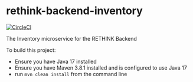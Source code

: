 # rethink-backend-inventory

[![CircleCI](https://circleci.com/gh/mariah-zm/rethink-backend-inventory.svg?style=svg&circle-token=6a7914405cf0b7e71bd3c1bf66ecfe30d6580549)](https://app.circleci.com/pipelines/github/mariah-zm/rethink-backend-inventory)

The Inventory microservice for the RETHINK Backend

To build this project:
- Ensure you have Java 17 installed
- Ensure you have Maven 3.8.1 installed and is configured to use Java 17
- run `mvn clean install` from the command line


